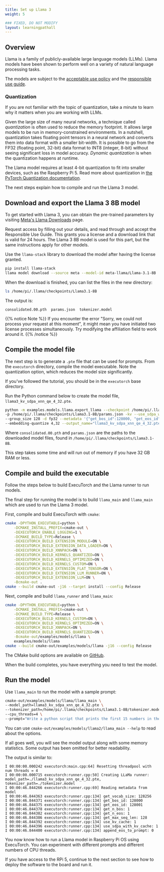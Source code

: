 ```yaml
---
title: Set up Llama 3
weight: 5

### FIXED, DO NOT MODIFY
layout: learningpathall
---
```

## Overview

Llama is a family of publicly-available large language models (LLMs). Llama models have been shown to perform well on a variety of natural language processing tasks.

The models are subject to the [acceptable use policy](https://github.com/facebookresearch/llama/blob/main/USE_POLICY.md) and the [responsible use guide](https://ai.meta.com/static-resource/responsible-use-guide/).

### Quantization

If you are not familiar with the topic of quantization, take a minute to learn why it matters when you are working with LLMs.

Given the large size of many neural networks, a technique called *quantization* is often used to reduce the memory footprint. It allows large models to be run in memory-constrained environments. In a nutshell, quantization takes floating point tensors in a neural network and converts them into data format with a smaller bit-width. It is possible to go from the FP32 (floating point, 32-bit) data format to INT8 (integer, 8-bit) without seeing significant loss in model accuracy. *Dynamic quantization* is when the quantization happens at runtime.

The Llama model requires at least 4-bit quantization to fit into smaller devices, such as the Raspberry Pi 5. Read more about quantization in [the PyTorch Quantization documentation](https://pytorch.org/docs/stable/quantization.html).

The next steps explain how to compile and run the Llama 3 model.

## Download and export the Llama 3 8B model

To get started with Llama 3, you can obtain the pre-trained parameters by visiting [Meta's Llama Downloads](https://llama.meta.com/llama-downloads/) page.

Request access by filling out your details, and read through and accept the Responsible Use Guide. This grants you a license and a download link that is valid for 24 hours. The Llama 3 8B model is used for this part, but the same instructions apply for other models.

Use the `llama-stack` library to download the model after having the license granted.

```bash
pip install llama-stack
llama model download --source meta --model-id meta-llama/Llama-3.1-8B
```

When the download is finished, you can list the files in the new directory:

```bash
ls /home/pi/.llama/checkpoints/Llama3.1-8B
```

The output is:

```output
consolidated.00.pth  params.json  tokenizer.model
```

{{% notice Note %}}
If you encounter the error "Sorry, we could not process your request at this moment", it might mean you have initiated two license processes simultaneously. Try modifying the affiliation field to work around it.
{{% /notice %}}

## Compile the model file

The next step is to generate a `.pte` file that can be used for prompts. From the `executorch` directory, compile the model executable. Note the quantization option, which reduces the model size significantly.

If you've followed the tutorial, you should be in the `executorch` base directory.

Run the Python command below to create the model file, `llama3_kv_sdpa_xnn_qe_4_32.pte`.

```bash
python -m examples.models.llama.export_llama --checkpoint /home/pi/.llama/checkpoints/Llama3.1-8B/consolidated.00.pth \
-p /home/pi/.llama/checkpoints/Llama3.1-8B/params.json -kv --use_sdpa_with_kv_cache -X -qmode 8da4w \
--group_size 128 -d fp32 --metadata '{"get_bos_id":128000, "get_eos_id":128001}' \
--embedding-quantize 4,32 --output_name="llama3_kv_sdpa_xnn_qe_4_32.pte"
```

Where `consolidated.00.pth` and `params.json` are the paths to the downloaded model files, found in `/home/pi/.llama/checkpoints/Llama3.1-8B`.

This step takes some time and will run out of memory if you have 32 GB RAM or less.

## Compile and build the executable

Follow the steps below to build ExecuTorch and the Llama runner to run models.

The final step for running the model is to build `llama_main` and `llama_main` which are used to run the Llama 3 model.

First, compile and build ExecuTorch with `cmake`:

```bash
cmake -DPYTHON_EXECUTABLE=python \
    -DCMAKE_INSTALL_PREFIX=cmake-out \
    -DEXECUTORCH_ENABLE_LOGGING=1 \
    -DCMAKE_BUILD_TYPE=Release \
    -DEXECUTORCH_BUILD_EXTENSION_MODULE=ON \
    -DEXECUTORCH_BUILD_EXTENSION_DATA_LOADER=ON \
    -DEXECUTORCH_BUILD_XNNPACK=ON \
    -DEXECUTORCH_BUILD_KERNELS_QUANTIZED=ON \
    -DEXECUTORCH_BUILD_KERNELS_OPTIMIZED=ON \
    -DEXECUTORCH_BUILD_KERNELS_CUSTOM=ON \
    -DEXECUTORCH_BUILD_EXTENSION_FLAT_TENSOR=ON \
    -DEXECUTORCH_BUILD_EXTENSION_LLM_RUNNER=ON \
    -DEXECUTORCH_BUILD_EXTENSION_LLM=ON \
    -Bcmake-out .
cmake --build cmake-out -j16 --target install --config Release
```

Next, compile and build `llama_runner` and `llama_main`:

``` bash
cmake -DPYTHON_EXECUTABLE=python \
    -DCMAKE_INSTALL_PREFIX=cmake-out \
    -DCMAKE_BUILD_TYPE=Release \
    -DEXECUTORCH_BUILD_KERNELS_CUSTOM=ON \
    -DEXECUTORCH_BUILD_KERNELS_OPTIMIZED=ON \
    -DEXECUTORCH_BUILD_XNNPACK=ON \
    -DEXECUTORCH_BUILD_KERNELS_QUANTIZED=ON \
    -Bcmake-out/examples/models/llama \
    examples/models/llama
cmake --build cmake-out/examples/models/llama -j16 --config Release
```

The CMake build options are available on [GitHub](https://github.com/pytorch/executorch/blob/main/CMakeLists.txt#L59).

When the build completes, you have everything you need to test the model.

## Run the model

Use `llama_main` to run the model with a sample prompt:

``` bash
cmake-out/examples/models/llama/llama_main \
--model_path=llama3_kv_sdpa_xnn_qe_4_32.pte \
--tokenizer_path=/home/pi/.llama/checkpoints/Llama3.1-8B/tokenizer.model \
--cpu_threads=4 \
--prompt="Write a python script that prints the first 15 numbers in the Fibonacci series. Annotate the script with comments explaining what the code does."
```

You can use `cmake-out/examples/models/llama2/llama_main --help` to read about the options.

If all goes well, you will see the model output along with some memory statistics. Some output has been omitted for better readability.

The output is similar to:

```output
I 00:00:00.000242 executorch:main.cpp:64] Resetting threadpool with num threads = 4
I 00:00:00.000715 executorch:runner.cpp:50] Creating LLaMa runner: model_path=./llama3_kv_sdpa_xnn_qe_4_32.pte, tokenizer_path=./tokenizer.model
I 00:00:46.844266 executorch:runner.cpp:69] Reading metadata from model
I 00:00:46.844363 executorch:runner.cpp:134] get_vocab_size: 128256
I 00:00:46.844371 executorch:runner.cpp:134] get_bos_id: 128000
I 00:00:46.844375 executorch:runner.cpp:134] get_eos_id: 128001
I 00:00:46.844378 executorch:runner.cpp:134] get_n_bos: 1
I 00:00:46.844382 executorch:runner.cpp:134] get_n_eos: 1
I 00:00:46.844386 executorch:runner.cpp:134] get_max_seq_len: 128
I 00:00:46.844392 executorch:runner.cpp:134] use_kv_cache: 1
I 00:00:46.844396 executorch:runner.cpp:134] use_sdpa_with_kv_cache: 1
I 00:00:46.844400 executorch:runner.cpp:134] append_eos_to_prompt: 0
```

You now know how to run a Llama model in Raspberry Pi OS using ExecuTorch. You can experiment with different prompts and different numbers of CPU threads.

If you have access to the RPi 5, continue to the next section to see how to deploy the software to the board and run it.

